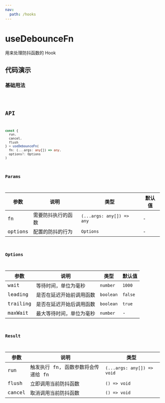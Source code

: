 ```yaml
---
nav: 
  path: /hooks
---
```


# useDebounceFn

用来处理防抖函数的 Hook

## 代码演示

### 基础用法

<code hideActions='["SCB"]' src='./demo/demo.tsx' />

## API

```typescript
const {
  run,
  cancel,
  flush
} = useDebounceFn(
  fn: (...args: any[]) => any,
  options?: Options
)
```

### Params

| 参数        | 说明              | 类型                | 默认值          |
| -----------| ------------------| -------------------| ---------------|
| fn         | 需要防抖执行的函数   | `(...args: any[]) => any` | -       |
| options    | 配置的防抖的行为     |  `Options`         |  -             |

### Options

| 参数        | 说明              | 类型            | 默认值            |
| -----------| ------------------|  --------------| -----------------|
| wait       | 等待时间，单位为毫秒  | `number`       |  `1000`         |
| leading    | 是否在延迟开始前调用函数| `boolean`     |  `false`        |
| trailing   | 是否在延迟开始后调用函数 | `boolean`    |  `true`         |
| maxWait    | 最大等待时间，单位为毫秒 | `number`     |  -              |

### Result

| 参数        | 说明                          | 类型              |
| -----------| ----------------------------- | -----------------|
| run        | 触发执行 fn, 函数参数将会传递给 fn | `(...args: any[]) => void` |
| flush      | 立即调用当前防抖函数             | `() => void`      |
| cancel     | 取消调用当前防抖函数             | `() => void`      |